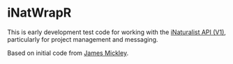 # iNatWrapR
This is early development test code for working with the [iNaturalist API (V1)](https://api.inaturalist.org/v1/docs/),
particularly for project management and messaging.

Based on initial code from [James Mickley](https://github.com/mickley/flora-of-oregon-inat).
